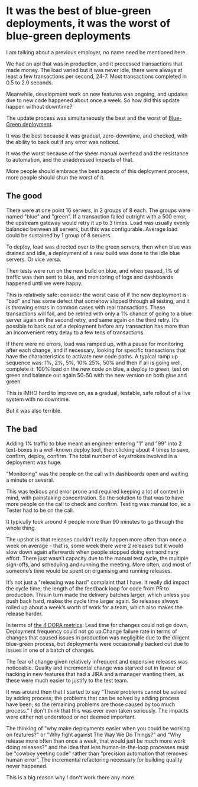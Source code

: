 
# It was the best of blue-green deployments, it was the worst of blue-green deployments

I am talking about a previous employer, no name need be mentioned here.

We had an api that was in production, and it processed transactions that made money. The load varied but it was never idle, there were always at least a few transactions per second, 24-7. Most transactions completed in 0.5 to 2.0 seconds.

Meanwhile, development work on new features was ongoing, and updates due to new code happened about once a week. So how did this update happen without downtime?

The update process was simultaneously the best and the worst of [Blue-Green deployment](https://martinfowler.com/bliki/BlueGreenDeployment.html).

It was the best because it was gradual, zero-downtime, and checked, with the ability to back out if any error was noticed.

It was the worst because of the sheer manual overhead and the resistance to automation, and the unaddressed impacts of that.

More people should embrace the best aspects of this deployment process, more people should shun the worst of it.

## The good

There were at one point 16 servers, in 2 groups of 8 each. The groups were named "blue" and "green". If a transaction failed outright with a 500 error, the upstream gateway would retry it up to 3 times. Load was usually evenly balanced between all servers, but this was configurable. Average load could be sustained by 1 group of 8 servers.

To deploy, load was directed over to the green servers, then when blue was drained and idle, a deployment of a new build was done to the idle blue servers. Or vice versa.

Then tests were run on the new build on blue, and when passed, 1% of traffic was then sent to blue, and monitoring of logs and dashboards happened until we were happy.

This is relatively safe: consider the worst case of if the new deployment is “bad” and has some defect that somehow slipped through all testing, and it is throwing errors in common cases with real transactions. These transactions will fail, and be retried with only a 1% chance of going to a blue server again on the second retry, and same again on the third retry. It’s possible to back out of a deployment before any transaction has more than an inconvenient retry  delay to a few tens of transactions.

If there were no errors, load was ramped up, with a pause for monitoring after each change, and if necessary, looking for specific transactions that have the characteristics to activate new code paths. A typical ramp up sequence was: 1%, 2%, 5%, 10% 25%, 50%  and then if all is going well, complete it: 100% load on the new code on blue, a deploy to green, test on green and balance out again 50-50 with the new version on both glue and green.

This is IMHO hard to improve on, as a gradual, testable, safe rollout of a live system with no downtime.

But it was also terrible.

## The bad

Adding 1% traffic to blue meant an engineer entering "1" and "99" into 2 text-boxes in a well-known deploy tool, then clicking about 4 times to save, confirm, deploy, confirm. The total number of keystrokes involved in a deployment was huge.

"Monitoring" was the people on the call with dashboards open and waiting a minute or several.

This was tedious and error prone and required keeping a lot of context in mind, with painstaking concentration. So the solution to that was to have more people on the call to check and confirm. Testing was manual too, so a Tester had to be on the call.

It typically took around 4 people more than 90 minutes to go through the whole thing.

The upshot is that releases couldn't really happen more often than once a week on average - that is, some week there were 2 releases but it would slow down again afterwards when people stopped doing extraordinary effort. There just wasn’t capacity due to the manual test cycle, the multiple sign-offs, and scheduling and running the meeting. More often, and most of someone’s time would be spent on organising and running releases.

It’s not just a "releasing was hard" complaint that I have. It really did impact the cycle time, the length of the feedback loop for code from PR to production. This in turn made the delivery batches larger, which unless you push back hard, makes the cycle time larger again. So releases always rolled up about a week’s worth of work for a team, which also makes the release harder.

In terms of [the 4 DORA metrics](https://cloud.google.com/blog/products/devops-sre/using-the-four-keys-to-measure-your-devops-performance): Lead time for changes could not go down, Deployment frequency could not go up.Change failure rate in terms of changes that caused issues in production was negligible due to the diligent blue-green process, but deployments were occasionally backed out due to issues in one of a batch of changes.

The fear of change given relatively infrequent and expensive releases was noticeable. Quality and incremental change was starved out in favour of hacking in new features that had a JIRA and a manager wanting them, as these were much easier to justify to the test team.

It was around then that I started to say “These problems cannot be solved by adding process; the problems that can be solved by adding process have been; so the remaining problems are those caused by too much process.” I don't think that this was ever even taken seriously. The impacts were either not understood or not deemed important.

The thinking of "why make deployments easier when you could be working on features?" or "Why fight against The Way We Do Things?" and "Why release more often than once a week, that would just be much more work doing releases?" and the idea that less human-in-the-loop processes must be "cowboy yeeting code" rather than “precision automation that removes human error”. The incremental refactoring necessary for building quality never happened.

This is a big reason why I don't work there any more.

